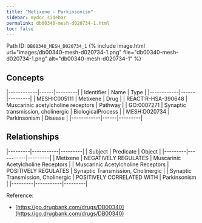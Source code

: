 ```yaml
---
title: "Metixene - Parkinsonism"
sidebar: mydoc_sidebar
permalink: db00340-mesh-d020734-1.html
toc: false 
---
```



Path ID: `DB00340_MESH_D020734_1`
{% include image.html url="images/db00340-mesh-d020734-1.png" file="db00340-mesh-d020734-1.png" alt="db00340-mesh-d020734-1" %}

## Concepts

|------------|------|---------|
| Identifier | Name | Type    |
|------------|------|---------|
| MESH:C005111 | Metixene | Drug |
| REACT:R-HSA-390648 | Muscarinic acetylcholine receptors | Pathway |
| GO:0007271 | Synaptic transmission, cholinergic | BiologicalProcess |
| MESH:D020734 | Parkinsonism | Disease |
|------------|------|---------|

## Relationships

|---------|-----------|---------|
| Subject | Predicate | Object  |
|---------|-----------|---------|
| Metixene | NEGATIVELY REGULATES | Muscarinic Acetylcholine Receptors |
| Muscarinic Acetylcholine Receptors | POSITIVELY REGULATES | Synaptic Transmission, Cholinergic |
| Synaptic Transmission, Cholinergic | POSITIVELY CORRELATED WITH | Parkinsonism |
|---------|-----------|---------|

Reference: 
  - [https://go.drugbank.com/drugs/DB00340](https://go.drugbank.com/drugs/DB00340)
